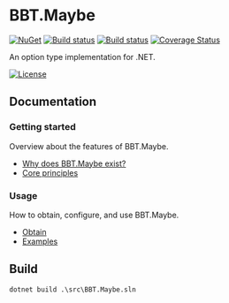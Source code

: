 # BBT.Maybe

[![NuGet](https://img.shields.io/nuget/v/BBT.Maybe.svg)](https://www.nuget.org/packages/BBT.Maybe)
[![Build status](https://github.com/bbtsoftware/BBT.Maybe/actions/workflows/dotnet.yml/badge.svg?branch=develop)](https://github.com/bbtsoftware/TfsUrlParser/actions/workflows/dotnet.yml)
[![Build status](https://github.com/bbtsoftware/BBT.Maybe/actions/workflows/release.yml/badge.svg)](https://github.com/bbtsoftware/BBT.Maybe/actions/workflows/release.yml)
[![Coverage Status](https://codecov.io/gh/bbtsoftware/BBT.Maybe/branch/develop/graph/badge.svg?token=0VLbB8a8EF)](https://codecov.io/gh/bbtsoftware/BBT.Maybe)

An option type implementation for .NET.

[![License](http://img.shields.io/:license-mit-blue.svg)](https://github.com/bbtsoftware/BBT.Maybe/blob/master/LICENSE)

## Documentation

### Getting started

Overview about the features of BBT.Maybe.

* [Why does BBT.Maybe exist?](./docs/getting-started/whymaybe.md)
* [Core principles](./docs/getting-started/principles.md)

### Usage

How to obtain, configure, and use BBT.Maybe.

* [Obtain](./docs/usage/obtain.md)
* [Examples](./docs/usage/examples.md)

## Build

`dotnet build .\src\BBT.Maybe.sln`
